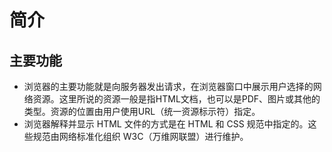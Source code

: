# 简介
## 主要功能
- 浏览器的主要功能就是向服务器发出请求，在浏览器窗口中展示用户选择的网络资源。这里所说的资源一般是指HTML文档，也可以是PDF、图片或其他的类型。资源的位置由用户使用URL（统一资源标示符）指定。
- 浏览器解释并显示 HTML 文件的方式是在 HTML 和 CSS 规范中指定的。这些规范由网络标准化组织 W3C（万维网联盟）进行维护。